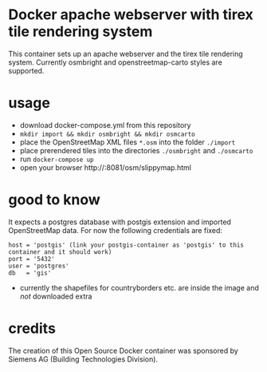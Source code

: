 # Docker apache webserver with tirex tile rendering system

This container sets up an apache webserver and the tirex tile rendering system.
Currently osmbright and openstreetmap-carto styles are supported.

# usage
* download docker-compose.yml from this repository
* ```mkdir import && mkdir osmbright && mkdir osmcarto```
* place the OpenStreetMap XML files ```*.osm``` into the folder ```./import```
* place prerendered tiles into the directories ```./osmbright``` and ```./osmcarto```
* run ```docker-compose up```
* open your browser http://<docker-ip>:8081/osm/slippymap.html

# good to know
It expects a postgres database with postgis extension and imported OpenStreetMap data.
For now the following credentials are fixed:
```
host = 'postgis' (link your postgis-container as 'postgis' to this container and it should work)
port = '5432'
user = 'postgres'
db   = 'gis'
```
* currently the shapefiles for countryborders etc. are inside the image and *not* downloaded extra

# credits
The creation of this Open Source Docker container was sponsored by Siemens AG (Building Technologies Division).
